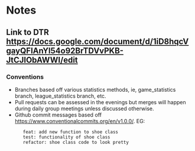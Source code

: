 # Notes

## Link to DTR https://docs.google.com/document/d/1iD8hqcVgayQFIAnYl54o92BrTDVvPKB-JtCJIObAWWI/edit


### Conventions
 - Branches based off various statistics methods, ie, game_statistics branch, league_statistics branch, etc.
 - Pull requests can be assessed in the evenings but merges will happen during daily group meetings unless discussed otherwise.
 - Github commit messages based off https://www.conventionalcommits.org/en/v1.0.0/. EG:
   ```
      feat: add new function to shoe class
      test: functionality of shoe class
      refactor: shoe class code to look pretty